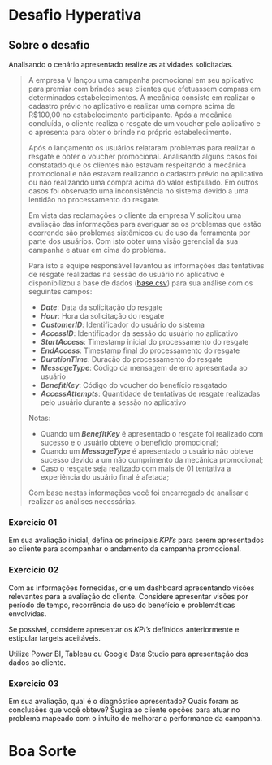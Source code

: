 Desafio Hyperativa
==================

## Sobre o desafio

Analisando o cenário apresentado realize as atividades solicitadas.

> A empresa V lançou uma campanha promocional em seu aplicativo para premiar com brindes seus clientes que efetuassem compras em determinados estabelecimentos. A mecânica consiste em realizar o cadastro prévio no aplicativo e realizar uma compra acima de R$100,00 no estabelecimento participante. Após a mecânica concluída, o cliente realiza o resgate de um voucher pelo aplicativo e o apresenta para obter o brinde no próprio estabelecimento.
>
> Após o lançamento os usuários relataram problemas para realizar o resgate e obter o voucher promocional. Analisando alguns casos foi constatado que os clientes não estavam respeitando a mecânica promocional e não estavam realizando o cadastro prévio no aplicativo ou não realizando uma compra acima do valor estipulado. Em outros casos foi observado uma inconsistência no sistema devido a uma lentidão no processamento do resgate.
>
> Em vista das reclamações o cliente da empresa V solicitou uma avaliação das informações para averiguar se os problemas que estão ocorrendo são problemas sistêmicos ou de uso da ferramenta por parte dos usuários. Com isto obter uma visão gerencial da sua campanha e atuar em cima do problema. 
>
> Para isto a equipe responsável levantou as informações das tentativas de resgate realizadas na sessão do usuário no aplicativo e disponibilizou a base de dados ([base.csv](https://github.com/hyperativa/bi/master/base.csv)) para sua análise com os seguintes campos:
> 
> - _**Date**_: Data da solicitação do resgate
> - _**Hour**_: Hora da solicitação do resgate
> - _**CustomerID**_: Identificador do usuário do sistema
> - _**AccessID**_: Identificador da sessão do usuário no aplicativo
> - _**StartAccess**_: Timestamp inicial do processamento do resgate
> - _**EndAccess**_: Timestamp final do processamento do resgate
> - _**DurationTime**_: Duração do processamento do resgate
> - _**MessageType**_: Código da mensagem de erro apresentada ao usuário
> - _**BenefitKey**_: Código do voucher do benefício resgatado
> - _**AccessAttempts**_: Quantidade de tentativas de resgate realizadas pelo usuário durante a sessão no aplicativo
> 
> Notas: 
> - Quando um _**BenefitKey**_ é apresentado o resgate foi realizado com sucesso e o usuário obteve o benefício promocional;
> - Quando um _**MessageType**_ é apresentado o usuário não obteve sucesso devido a um não cumprimento da mecânica promocional;
> - Caso o resgate seja realizado com mais de 01 tentativa a experiência do usuário final é afetada;
>
> Com base nestas informações você foi encarregado de analisar e realizar as análises necessárias.


### Exercício 01

Em sua avaliação inicial, defina os principais _KPI’s_ para serem apresentados ao cliente para acompanhar o andamento da campanha promocional.


### Exercício 02

Com as informações fornecidas, crie um dashboard apresentando visões relevantes para a avaliação do cliente. Considere apresentar visões por período de tempo, recorrência do uso do benefício e problemáticas envolvidas. 

Se possível, considere apresentar os _KPI’s_ definidos anteriormente e estipular targets aceitáveis.

Utilize Power BI, Tableau ou Google Data Studio para apresentação dos dados ao cliente.


### Exercício 03

Em sua avaliação, qual é o diagnóstico apresentado? Quais foram as conclusões que você obteve? Sugira ao cliente opções para atuar no problema mapeado com o intuito de melhorar a performance da campanha.


# Boa Sorte

